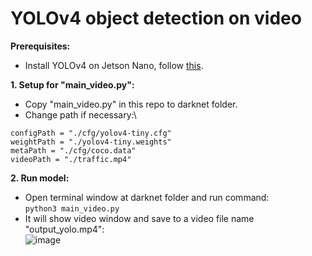 # YOLOv4 object detection on video
**Prerequisites:**
- Install YOLOv4 on Jetson Nano, follow [this](https://github.com/ptmhoang97/jetson/tree/main/YOLOv4%20installation).

**1. Setup for "main_video.py":**
- Copy "main_video.py" in this repo to darknet folder.
- Change path if necessary:\
```
configPath = "./cfg/yolov4-tiny.cfg" 
weightPath = "./yolov4-tiny.weights" 
metaPath = "./cfg/coco.data"
videoPath = "./traffic.mp4"
```

**2. Run model:**
- Open terminal window at darknet folder and run command:\
`python3 main_video.py`
- It will show video window and save to a video file name "output_yolo.mp4":\
![image](https://user-images.githubusercontent.com/53186326/135756560-c5eb85ce-f2cb-480a-ad75-94ab4390ab0c.png)
